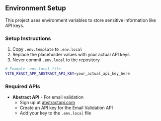 ## Environment Setup 

This project uses environment variables to store sensitive information like API keys.

### Setup Instructions

1. Copy `.env.template` to `.env.local`
2. Replace the placeholder values with your actual API keys
3. Never commit `.env.local` to the repository

```bash
# Example .env.local file
VITE_REACT_APP_ABSTRACT_API_KEY=your_actual_api_key_here
```

### Required APIs

- **Abstract API** - For email validation
  - Sign up at [abstractapi.com](https://www.abstractapi.com/)
  - Create an API key for the Email Validation API
  - Add your key to the `.env.local` file
